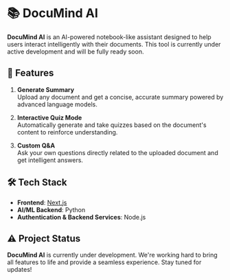 # 📚 DocuMind AI

**DocuMind AI** is an AI-powered notebook-like assistant designed to help users interact intelligently with their documents. This tool is currently under active development and will be fully ready soon.

## 🚀 Features

1. **Generate Summary**  
   Upload any document and get a concise, accurate summary powered by advanced language models.

2. **Interactive Quiz Mode**  
   Automatically generate and take quizzes based on the document's content to reinforce understanding.

3. **Custom Q&A**  
   Ask your own questions directly related to the uploaded document and get intelligent answers.

## 🛠️ Tech Stack

- **Frontend**: [Next.js](https://nextjs.org/)  
- **AI/ML Backend**: Python  
- **Authentication & Backend Services**: Node.js

## ⚠️ Project Status

**DocuMind AI** is currently under development. We're working hard to bring all features to life and provide a seamless experience. Stay tuned for updates!

